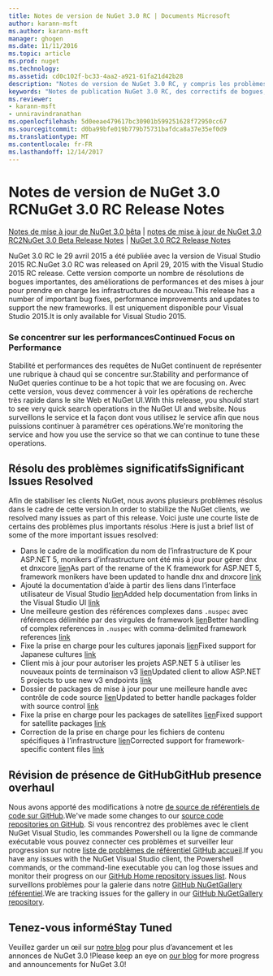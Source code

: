 ```yaml
---
title: Notes de version de NuGet 3.0 RC | Documents Microsoft
author: karann-msft
ms.author: karann-msft
manager: ghogen
ms.date: 11/11/2016
ms.topic: article
ms.prod: nuget
ms.technology: 
ms.assetid: cd0c102f-bc33-4aa2-a921-61fa21d42b28
description: "Notes de version de NuGet 3.0 RC, y compris les problèmes connus, les correctifs de bogues, les fonctionnalités ajoutées et dcr."
keywords: "Notes de publication NuGet 3.0 RC, des correctifs de bogues, problèmes connus, ajouté des fonctionnalités, DCR"
ms.reviewer:
- karann-msft
- unniravindranathan
ms.openlocfilehash: 5d0eeae479617bc30901b599251628f72950cc67
ms.sourcegitcommit: d0ba99bfe019b779b75731bafdca8a37e35ef0d9
ms.translationtype: MT
ms.contentlocale: fr-FR
ms.lasthandoff: 12/14/2017
---
```

# <a name="nuget-30-rc-release-notes"></a><span data-ttu-id="df918-104">Notes de version de NuGet 3.0 RC</span><span class="sxs-lookup"><span data-stu-id="df918-104">NuGet 3.0 RC Release Notes</span></span>

<span data-ttu-id="df918-105">[Notes de mise à jour de NuGet 3.0 bêta](../release-notes/nuget-3.0-beta.md) | [notes de mise à jour de NuGet 3.0 RC2](../release-notes/nuget-3.0-RC2.md)</span><span class="sxs-lookup"><span data-stu-id="df918-105">[NuGet 3.0 Beta Release Notes](../release-notes/nuget-3.0-beta.md) | [NuGet 3.0 RC2 Release Notes](../release-notes/nuget-3.0-RC2.md)</span></span>

<span data-ttu-id="df918-106">NuGet 3.0 RC le 29 avril 2015 a été publiée avec la version de Visual Studio 2015 RC.</span><span class="sxs-lookup"><span data-stu-id="df918-106">NuGet 3.0 RC was released on April 29, 2015 with the Visual Studio 2015 RC release.</span></span> <span data-ttu-id="df918-107">Cette version comporte un nombre de résolutions de bogues importantes, des améliorations de performances et des mises à jour pour prendre en charge les infrastructures de nouveau.</span><span class="sxs-lookup"><span data-stu-id="df918-107">This release has a number of important bug fixes, performance improvements and updates to support the new frameworks.</span></span>  <span data-ttu-id="df918-108">Il est uniquement disponible pour Visual Studio 2015.</span><span class="sxs-lookup"><span data-stu-id="df918-108">It is only available for Visual Studio 2015.</span></span>

### <a name="continued-focus-on-performance"></a><span data-ttu-id="df918-109">Se concentrer sur les performances</span><span class="sxs-lookup"><span data-stu-id="df918-109">Continued Focus on Performance</span></span>

<span data-ttu-id="df918-110">Stabilité et performances des requêtes de NuGet continuent de représenter une rubrique à chaud qui se concentre sur.</span><span class="sxs-lookup"><span data-stu-id="df918-110">Stability and performance of NuGet queries continue to be a hot topic that we are focusing on.</span></span>  <span data-ttu-id="df918-111">Avec cette version, vous devez commencer à voir les opérations de recherche très rapide dans le site Web et NuGet UI.</span><span class="sxs-lookup"><span data-stu-id="df918-111">With this release, you should start to see very quick search operations in the NuGet UI and website.</span></span>  <span data-ttu-id="df918-112">Nous surveillons le service et la façon dont vous utilisez le service afin que nous puissions continuer à paramétrer ces opérations.</span><span class="sxs-lookup"><span data-stu-id="df918-112">We're monitoring the service and how you use the service so that we can continue to tune these operations.</span></span>

## <a name="significant-issues-resolved"></a><span data-ttu-id="df918-113">Résolu des problèmes significatifs</span><span class="sxs-lookup"><span data-stu-id="df918-113">Significant Issues Resolved</span></span>

<span data-ttu-id="df918-114">Afin de stabiliser les clients NuGet, nous avons plusieurs problèmes résolus dans le cadre de cette version.</span><span class="sxs-lookup"><span data-stu-id="df918-114">In order to stabilize the NuGet clients, we resolved many issues as part of this release.</span></span>  <span data-ttu-id="df918-115">Voici juste une courte liste de certains des problèmes plus importants résolus :</span><span class="sxs-lookup"><span data-stu-id="df918-115">Here is just a brief list of some of the more important issues resolved:</span></span>

* <span data-ttu-id="df918-116">Dans le cadre de la modification du nom de l’infrastructure de K pour ASP.NET 5, monikers d’infrastructure ont été mis à jour pour gérer dnx et dnxcore [lien](https://github.com/NuGet/Home/issues/215)</span><span class="sxs-lookup"><span data-stu-id="df918-116">As part of the rename of the K framework for ASP.NET 5, framework monikers have been updated to handle dnx and dnxcore [link](https://github.com/NuGet/Home/issues/215)</span></span>
* <span data-ttu-id="df918-117">Ajouté la documentation d’aide à partir des liens dans l’interface utilisateur de Visual Studio [lien](https://github.com/NuGet/Home/issues/232)</span><span class="sxs-lookup"><span data-stu-id="df918-117">Added help documentation from links in the Visual Studio UI [link](https://github.com/NuGet/Home/issues/232)</span></span>
* <span data-ttu-id="df918-118">Une meilleure gestion des références complexes dans `.nuspec` avec références délimitée par des virgules de framework [lien](https://github.com/NuGet/Home/issues/276)</span><span class="sxs-lookup"><span data-stu-id="df918-118">Better handling of complex references in `.nuspec` with comma-delimited framework references [link](https://github.com/NuGet/Home/issues/276)</span></span>
* <span data-ttu-id="df918-119">Fixe la prise en charge pour les cultures japonais [lien](https://github.com/NuGet/Home/issues/253)</span><span class="sxs-lookup"><span data-stu-id="df918-119">Fixed support for Japanese cultures [link](https://github.com/NuGet/Home/issues/253)</span></span>
* <span data-ttu-id="df918-120">Client mis à jour pour autoriser les projets ASP.NET 5 à utiliser les nouveaux points de terminaison v3 [lien](https://github.com/NuGet/Home/issues/219)</span><span class="sxs-lookup"><span data-stu-id="df918-120">Updated client to allow ASP.NET 5 projects to use new v3 endpoints [link](https://github.com/NuGet/Home/issues/219)</span></span>
* <span data-ttu-id="df918-121">Dossier de packages de mise à jour pour une meilleure handle avec contrôle de code source [lien](https://github.com/NuGet/Home/issues/56)</span><span class="sxs-lookup"><span data-stu-id="df918-121">Updated to better handle packages folder with source control [link](https://github.com/NuGet/Home/issues/56)</span></span>
* <span data-ttu-id="df918-122">Fixe la prise en charge pour les packages de satellites [lien](https://github.com/NuGet/Home/issues/17)</span><span class="sxs-lookup"><span data-stu-id="df918-122">Fixed support for satellite packages [link](https://github.com/NuGet/Home/issues/17)</span></span>
* <span data-ttu-id="df918-123">Correction de la prise en charge pour les fichiers de contenu spécifiques à l’infrastructure [lien](https://github.com/NuGet/Home/issues/18)</span><span class="sxs-lookup"><span data-stu-id="df918-123">Corrected support for framework-specific content files [link](https://github.com/NuGet/Home/issues/18)</span></span>

## <a name="github-presence-overhaul"></a><span data-ttu-id="df918-124">Révision de présence de GitHub</span><span class="sxs-lookup"><span data-stu-id="df918-124">GitHub presence overhaul</span></span>

<span data-ttu-id="df918-125">Nous avons apporté des modifications à notre [de source de référentiels de code sur GitHub](http://github.com/nuget/home).</span><span class="sxs-lookup"><span data-stu-id="df918-125">We've made some changes to our [source code repositories on GitHub](http://github.com/nuget/home).</span></span>  <span data-ttu-id="df918-126">Si vous rencontrez des problèmes avec le client NuGet Visual Studio, les commandes Powershell ou la ligne de commande exécutable vous pouvez connecter ces problèmes et surveiller leur progression sur notre [liste de problèmes de référentiel GitHub accueil](http://github.com/nuget/home/issues).</span><span class="sxs-lookup"><span data-stu-id="df918-126">If you have any issues with the NuGet Visual Studio client, the Powershell commands, or the command-line executable you can log those issues and monitor their progress on our [GitHub Home repository issues list](http://github.com/nuget/home/issues).</span></span>  <span data-ttu-id="df918-127">Nous surveillons problèmes pour la galerie dans notre [GitHub NuGetGallery référentiel](http://github.com/nuget/NuGetGallery/issues).</span><span class="sxs-lookup"><span data-stu-id="df918-127">We are tracking issues for the gallery in our [GitHub NuGetGallery repository](http://github.com/nuget/NuGetGallery/issues).</span></span>


## <a name="stay-tuned"></a><span data-ttu-id="df918-128">Tenez-vous informé</span><span class="sxs-lookup"><span data-stu-id="df918-128">Stay Tuned</span></span>

<span data-ttu-id="df918-129">Veuillez garder un œil sur [notre blog](http://blog.nuget.org) pour plus d’avancement et les annonces de NuGet 3.0 !</span><span class="sxs-lookup"><span data-stu-id="df918-129">Please keep an eye on [our blog](http://blog.nuget.org) for more progress and announcements for NuGet 3.0!</span></span>